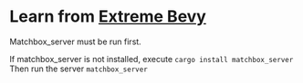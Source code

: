 # Learn from [Extreme Bevy](https://johanhelsing.studio/posts/extreme-bevy)

Matchbox_server must be run first.

If matchbox_server is not installed, execute `cargo install matchbox_server`  
Then run the server `matchbox_server`
